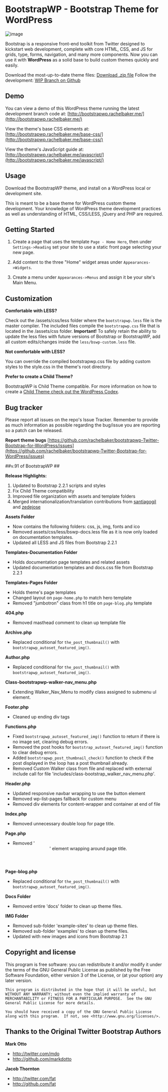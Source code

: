 BootstrapWP - Bootstrap Theme for WordPress
=================

![image](http://f.cl.ly/items/3x1o3V042y3n1X3z1t1O/BootstrapWP-v91-home.png) 


Bootstrap is a responsive front-end toolkit from Twitter designed to kickstart web development, complete with core HTML, CSS, and JS for grids, type, forms, navigation, and many more components. Now you can use it with **WordPress** as a solid base to build custom themes quickly and easily.

Download the most-up-to-date theme files: [Download .zip file](https://github.com/rachelbaker/bootstrapwp-Twitter-Bootstrap-for-WordPress/zipball/v.90)
Follow the development: [WIP Branch on Github](https://github.com/rachelbaker/bootstrapwp-Twitter-Bootstrap-for-WordPress/tree/1-WIP)

Demo
----
You can view a demo of this WordPress theme running the latest development branch code at: [http://bootstrapwp.rachelbaker.me/](http://bootstrapwp.rachelbaker.me/)

View the theme's base CSS elements at: [http://bootstrapwp.rachelbaker.me/base-css/](http://bootstrapwp.rachelbaker.me/base-css/)

View the theme's JavaScript guide at: [http://bootstrapwp.rachelbaker.me/javascript/](http://bootstrapwp.rachelbaker.me/javascript/)


Usage
-----

Download the BootstrapWP theme, and install on a WordPress local or development site.

This is meant to be a base theme for WordPress custom theme development.  Your knowledge of WordPress theme development practices as well as understanding of HTML, CSS/LESS, jQuery and PHP are required.


Getting Started
-------

1. Create a page that uses the template `Page - Home Hero`, then under `Settings->Reading`  set your site to use a static front page selecting your new page.

2. Add content to the three "Home" widget areas under `Appearances->Widgets`.

3. Create a menu under `Appearances->Menus` and assign it be your site's Main Menu.

Customization
-------

**Comfortable with LESS?**

Check out the /assets/css/less folder where the `bootstrapwp.less` file is the master complier.  The included files compile the `bootstrapwp.css` file that is located in the /assets/css folder.
**Important!** To safely retain the ability to update the less files with future versions of Bootstrap or BootstrapWP, add all custom edits/changes inside the `less/bswp-custom.less` file.


**Not comfortable with LESS?**

You can override the compiled bootstrapwp.css file by adding custom styles to the style.css in the theme's root directory.


**Prefer to create a Child Theme?**

BootstrapWP is Child Theme compatible.  For more information on how to create a [Child Theme check out the WordPress Codex](http://codex.wordpress.org/Child_Themes#Directory_structure).  


Bug tracker
-----------

Please report all issues on the repo's Issue Tracker. Remember to provide as much information as possible regarding the bug/issue you are reporting so a patch can be released.

**Report theme bugs** [https://github.com/rachelbaker/bootstrapwp-Twitter-Bootstrap-for-WordPress/issues](https://github.com/rachelbaker/bootstrapwp-Twitter-Bootstrap-for-WordPress/issues)


##v.91 of BootstrapWP ##

**Release Highlights:**

1.  Updated to Bootstrap 2.2.1 scripts and styles
2.  Fix Child Theme compatibility
3.  Improved file organization with assets and template folders
4.  Merged internationalization/translation contributions from [santiagogil](https://github.com/santiagogil) and [zedejose](https://github.com/zedejose)

__Assets Folder__

* Now contains the following folders: css, js, img, fonts and ico
* Removed assets/css/less/bswp-docs.less file as it is now only loaded on documentation templates.
* Updated all LESS and JS files from Bootstrap 2.2.1

__Templates-Documentation Folder__

* Holds documentation page templates and related assets
* Updated documentation templates and docs.css file from Bootstrap 2.2.1

__Templates-Pages Folder__

* Holds theme's page templates
* Changed layout on `page-home.php` to match hero template
* Removed "jumbotron" class from h1 title on `page-blog.php` template

__404.php__

* Removed masthead comment to clean up template file

__Archive.php__

* Replaced conditional for `the_post_thumbnail()` with `bootstrapwp_autoset_featured_img()`.

__Author.php__

* Replaced conditional for `the_post_thumbnail()` with `bootstrapwp_autoset_featured_img()`.

__Class-bootstrapwp-walker-nav_menu.php__

*   Extending Walker_Nav_Menu to modify class assigned to submenu ul element.

__Footer.php__

*   Cleaned up ending div tags

__Functions.php__

*   Fixed `bootstrapwp_autoset_featured_img()` function to return if there is no image set, clearing debug errors.
*   Removed the post hooks for `bootstrap_autoset_featured_img()` function to clear debug errors.
*   Added `bootstrapwp_post_thumbnail_check()` function to check if the post displayed in the loop has a post thumbnail already.
*   Removed Custom Walker class from file and replaced with external include call for file 'includes/class-bootstrap_walker_nav_menu.php'.

__Header.php__

*   Updated responsive navbar wrapping to use the button element
*   Removed wp-list-pages fallback for custom menu
*   Removed div elements for content-wrapper and container at end of file

__Index.php__

*   Removed unnecessary double loop for page title.

__Page.php__

*   Removed '<header>' element wrapping around page title.

__Page-blog.php__

* Replaced conditional for `the_post_thumbnail()` with `bootstrapwp_autoset_featured_img()`.

__Docs Folder__

*   Removed entire 'docs' folder to clean up theme files.

__IMG Folder__

*   Removed sub-folder 'example-sites' to clean up theme files.
*   Removed sub-folder 'examples' to clean up theme files.
*   Updated with new images and icons from Bootstrap 2.1



Copyright and license
---------------------

This program is free software: you can redistribute it and/or modify
    it under the terms of the GNU General Public License as published by
    the Free Software Foundation, either version 3 of the License, or
    (at your option) any later version.

    This program is distributed in the hope that it will be useful, but WITHOUT ANY WARRANTY; without even the implied warranty of MERCHANTABILITY or FITNESS FOR A PARTICULAR PURPOSE.  See the GNU General Public License for more details.

    You should have received a copy of the GNU General Public License along with this program.  If not, see <http://www.gnu.org/licenses/>.


Thanks to the Original Twitter Bootstrap Authors
-----------------------

**Mark Otto**

+ http://twitter.com/mdo
+ http://github.com/markdotto

**Jacob Thornton**

+ http://twitter.com/fat
+ http://github.com/fat


